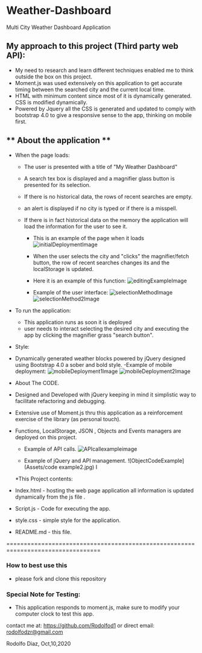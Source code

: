 # Weather-Dashboard
Multi City Weather Dashboard Application 


## My approach to this project (Third party web API):
- My need to research and learn different techniques enabled me to think outside the box on this project.
- Moment.js was used extensively on this application to get accurate timing between the searched city and the current local time.
- HTML with minimum content since most of it is dynamically generated. CSS is modified dynamically.
- Powered by Jquery all the CSS is generated and updated to comply with bootstrap 4.0 to give a responsive sense to the app, thinking on mobile first. 



## **  About the application **
* When the page loads:
  - The user is presented with a title of "My Weather Dashboard"
  - A search tex box is displayed and a magnifier glass button is presented for its selection. 
  - If there is no historical data, the rows of recent searches are empty. 
  - an alert is displayed if no city is typed or if there is a misspell.  
  - If there is in fact historical data on the memory the application will load the information for the user to see it. 
  
    - This is an example of the page when it loads 
    ![initialDeploymentImage](Assets/landigPage.jpg)

    - When the user selects the city and "clicks" the magnifier/fetch button, the row of recent searches changes its and the localStorage is updated.
    - Here it is an example of this function:
    ![editingExampleImage](Assets/localStorage.jpg) 

    - Example of the user interface:
    ![selectionMethodImage](Assets/selectionMethod.jpg)
     ![selectionMethod2Image](Assets/userSelection.jpg)

* To run the application:
  - This application runs as soon it is deployed
  - user needs to interact selecting the desired city and executing the app by clicking the magnifier grass "search button".

* Style:
- Dynamically generated weather blocks powered by jQuery designed using Bootstrap 4.0 a sober and bold style.
  -Example of mobile deployment:
   ![mobileDeployment1Image](Assets/mobileVersion1.jpg)
   ![mobileDeployment2Image](Assets/mobileVersion2.jpg)
 
 * About The CODE. 
  - Designed and Developed with jQuery keeping in mind it simplistic way to facilitate refactoring and debugging. 
  - Extensive use of Moment.js thru this application as a reinforcement exercise of the library (as personal touch).
  - Functions, LocalStorage, JSON , Objects and Events managers are deployed on this project. 
  
  
    - Example of API calls.
    ![APIcallexampleimage](Assets/APIcallExample.jpg)

    - Example of jQuery and API management.
    ![ObjectCodeExample](Assets/code example2.jpg) I

    *This Project contents:
  - Index.html - hosting the web page application all information is updated dynamically from the js file .
  - Script.js - Code for executing the app. 
  - style.css - simple style for the application.
  - README.md - this file.  
 
  =================================================================================
  ### How to best use this 
   - please fork and clone this repository

  ### Special Note for Testing:
  - This application responds to moment.js, make sure to modify your computer clock to test this app.

 contact me at:
 https://github.com/Rodolfod1
 or direct email: rodolfodzr@gmail.com

 Rodolfo Diaz, Oct,10,2020
